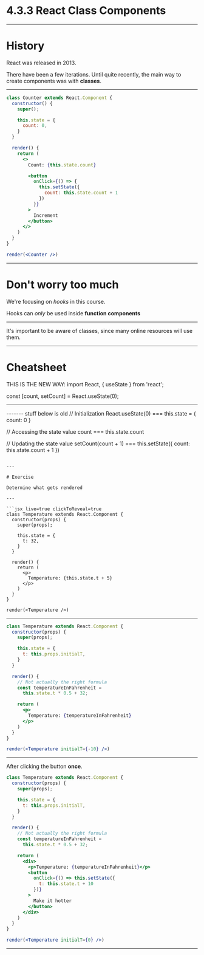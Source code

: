 # 4.3.3 React Class Components

---

# History

React was released in 2013.

There have been a few iterations. Until quite recently, the main way to create components was with **classes**.

---

```jsx live=true
class Counter extends React.Component {
  constructor() {
    super();

    this.state = {
      count: 0,
    }
  }

  render() {
    return (
      <>
        Count: {this.state.count}

        <button
          onClick={() => {
            this.setState({
              count: this.state.count + 1
            })
          }}
        >
          Increment
        </button>
      </>
    )
  }
}

render(<Counter />)
```

---

# Don't worry too much

We're focusing on _hooks_ in this course.

Hooks can _only_ be used inside **function components**

---

It's important to be aware of classes, since many online resources will use them.

---

# Cheatsheet

THIS IS THE NEW WAY:
import React, { useState } from 'react';

const [count, setCount] = React.useState(0);

--------
------- stuff below is old 
// Initialization
React.useState(0) === this.state = { count: 0 }

// Accessing the state value
count === this.state.count

// Updating the state value
setCount(count + 1) === this.setState({ count: this.state.count + 1 })
```

---

# Exercise

Determine what gets rendered

---

```jsx live=true clickToReveal=true
class Temperature extends React.Component {
  constructor(props) {
    super(props);

    this.state = {
      t: 32,
    }
  }

  render() {
    return (
      <p>
        Temperature: {this.state.t + 5}
      </p>
    )
  }
}

render(<Temperature />)
```

---


```jsx live=true clickToReveal=true
class Temperature extends React.Component {
  constructor(props) {
    super(props);

    this.state = {
      t: this.props.initialT,
    }
  }

  render() {
    // Not actually the right formula
    const temperatureInFahrenheit =
      this.state.t * 0.5 + 32;

    return (
      <p>
        Temperature: {temperatureInFahrenheit}
      </p>
    )
  }
}

render(<Temperature initialT={-10} />)
```

---

After clicking the button **once**.

```jsx live=true clickToReveal=true
class Temperature extends React.Component {
  constructor(props) {
    super(props);

    this.state = {
      t: this.props.initialT,
    }
  }

  render() {
    // Not actually the right formula
    const temperatureInFahrenheit =
      this.state.t * 0.5 + 32;

    return (
      <div>
        <p>Temperature: {temperatureInFahrenheit}</p>
        <button
          onClick={() => this.setState({
            t: this.state.t + 10
          })}
        >
          Make it hotter
        </button>
      </div>
    )
  }
}

render(<Temperature initialT={0} />)
```

---
